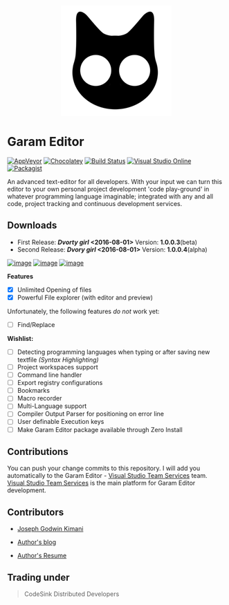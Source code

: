 <p align="center">
  <img src="https://raw.githubusercontent.com/Gochojr/blogsite/gh-pages/images/256x256.png" alt="Garam-cat" />
</p>

# Garam Editor

[![AppVeyor](https://img.shields.io/appveyor/ci/gruntjs/grunt.svg)](https://ci.appveyor.com/project/josephgodwin/garam-editor)
[![Chocolatey](https://img.shields.io/chocolatey/v/git.svg)](https://chocolatey.org/packages/Garam-Editor/1.0.0.3)
[![Build Status](https://travis-ci.org/Gochojr/Garam-Editor.svg?branch=master)](https://travis-ci.org/Gochojr/Garam-Editor)
[![Visual Studio Online](https://img.shields.io/vso/build/larsbrinkhoff/953a34b9-5966-4923-a48a-c41874cfb5f5/1.svg)]()
[![Packagist](https://img.shields.io/packagist/l/doctrine/orm.svg)](https://raw.githubusercontent.com/Gochojr/Garam-Editor/master/LICENSE)

An advanced text-editor for all developers. With your input we can turn this editor to your own personal project development 'code play-ground' in whatever programming language imaginable; integrated with any and all code, project tracking and continuous development services.

## Downloads

* First Release: **_Dvorty girl_ <2016-08-01>** Version: **1.0.0.3**(beta)
* Second Release: **_Dvory girl_ <2016-08-01>** Version: **1.0.0.4**(alpha) 



[![image](https://raw.githubusercontent.com/Gochojr/gochojr.github.io/master/assets/images/CodePlex.0.1.0.png)](https://garameditor.codeplex.com/) [![image](https://raw.githubusercontent.com/chocolatey/choco-wiki/master/images/chocolateyicon.png)](https://chocolatey.org/packages/Garam-Editor/) [![image](https://raw.githubusercontent.com/Gochojr/gochojr.github.io/master/assets/images/NuGetPackageManager.2.6.1.png)](https://www.nuget.org/packages/Garam-Editor/) 




**Features**

* [x] Unlimited Opening of files
* [x] Powerful File explorer (with editor and preview)

Unfortunately, the following features *do not* work yet:

* [ ] Find/Replace

**Wishlist:**

* [ ] Detecting programming languages when typing or after saving new textfile *(Syntax Highlighting)*
* [ ] Project workspaces support
* [ ] Command line handler 
* [ ] Export registry configurations
* [ ] Bookmarks
* [ ] Macro recorder
* [ ] Multi-Language support
* [ ] Compiler Output Parser for positioning on error line
* [ ] User definable Execution keys
* [ ] Make Garam Editor package available through Zero Install

## Contributions ##

You can push your change commits to this repository. I will add you automatically to the Garam Editor - [Visual Studio Team Services](https://www.visualstudio.com/en-us/products/visual-studio-team-services-vs.aspx) team.
[Visual Studio Team Services](https://www.visualstudio.com/en-us/products/visual-studio-team-services-vs.aspx) is the main platform for Garam Editor development.



## Contributors ##

* [Joseph Godwin Kimani](https://github.com/Gochojr)

 - [Author's blog](http://gochojr.github.io/blogsite)

 - [Author's Resume](http://gochojr.github.io/vitae)


## Trading under ##


> CodeSink Distributed Developers
